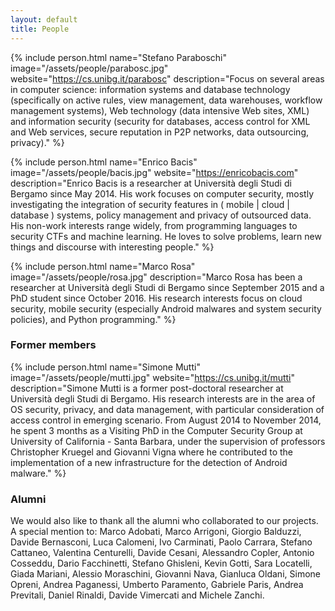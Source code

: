 ```yaml
---
layout: default
title: People
---
```


{% include person.html
   name="Stefano Paraboschi"
   image="/assets/people/parabosc.jpg"
   website="https://cs.unibg.it/parabosc"
   description="Focus on several areas in computer science: information systems and database technology (specifically on active rules, view management, data warehouses, workflow management systems), Web technology (data intensive Web sites, XML) and information security (security for databases, access control for XML and Web services, secure reputation in P2P networks, data outsourcing, privacy)." %}

{% include person.html
   name="Enrico Bacis"
   image="/assets/people/bacis.jpg"
   website="https://enricobacis.com"
   description="Enrico Bacis is a researcher at Università degli Studi di Bergamo since May 2014. His work focuses on computer security, mostly investigating the integration of security features in ( mobile | cloud | database ) systems, policy management and privacy of outsourced data. His non-work interests range widely, from programming languages to security CTFs and machine learning. He loves to solve problems, learn new things and discourse with interesting people." %}

{% include person.html
   name="Marco Rosa"
   image="/assets/people/rosa.jpg"
   description="Marco Rosa has been a researcher at Università degli Studi di Bergamo since September 2015 and a PhD student since October 2016. His research interests focus on cloud security, mobile security (especially Android malwares and system security policies), and Python programming." %}

### Former members

{% include person.html
   name="Simone Mutti"
   image="/assets/people/mutti.jpg"
   website="https://cs.unibg.it/mutti"
   description="Simone Mutti is a former post-doctoral researcher at Università degli Studi di Bergamo. His research interests are in the area of OS security, privacy, and data management, with particular consideration of access control in emerging scenario. From August 2014 to November 2014, he spent 3 months as a Visiting PhD in the Computer Security Group at University of California - Santa Barbara, under the supervision of professors Christopher Kruegel and Giovanni Vigna where he contributed to the implementation of a new infrastructure for the detection of Android malware." %}

### Alumni

We would also like to thank all the alumni who collaborated to our projects. A special mention to: Marco Adobati, Marco Arrigoni, Giorgio Balduzzi, Davide Bernasconi, Luca Calomeni, Ivo Carminati, Paolo Carrara, Stefano Cattaneo, Valentina Centurelli, Davide Cesani, Alessandro Copler, Antonio Cosseddu, Dario Facchinetti, Stefano Ghisleni, Kevin Gotti, Sara Locatelli, Giada Mariani, Alessio Moraschini, Giovanni Nava, Gianluca Oldani, Simone Opreni, Andrea Paganessi, Umberto Paramento, Gabriele Paris, Andrea Previtali, Daniel Rinaldi, Davide Vimercati and Michele Zanchi.
